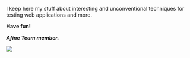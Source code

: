 I keep here my stuff about interesting and unconventional techniques for testing web applications and more.

<b>Have fun!
  
<i>Afine Team member.

<img src=https://afine.pl/wp-content/uploads/2017/06/afine2.png>
